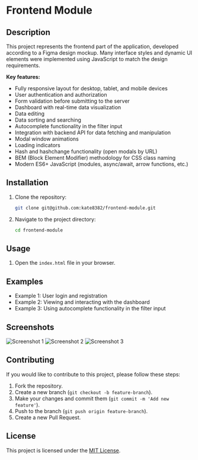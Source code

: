 # Frontend Module

## Description

This project represents the frontend part of the application, developed according to a Figma design mockup. Many interface styles and dynamic UI elements were implemented using JavaScript to match the design requirements.

**Key features:**
- Fully responsive layout for desktop, tablet, and mobile devices
- User authentication and authorization
- Form validation before submitting to the server
- Dashboard with real-time data visualization
- Data editing
- Data sorting and searching
- Autocomplete functionality in the filter input
- Integration with backend API for data fetching and manipulation
- Modal window animations
- Loading indicators
- Hash and hashchange functionality (open modals by URL)
- BEM (Block Element Modifier) methodology for CSS class naming
- Modern ES6+ JavaScript (modules, async/await, arrow functions, etc.)

## Installation

1. Clone the repository:
   ```sh
   git clone git@github.com:kate8382/frontend-module.git
   ```

2. Navigate to the project directory:
   ```sh
   cd frontend-module
   ```

## Usage

1. Open the `index.html` file in your browser.

## Examples

- Example 1: User login and registration
- Example 2: Viewing and interacting with the dashboard
- Example 3: Using autocomplete functionality in the filter input

## Screenshots

![Screenshot 1](screenshots/image1.png) 
![Screenshot 2](screenshots/image2.png)
![Screenshot 3](screenshots/image3.png)

## Contributing

If you would like to contribute to this project, please follow these steps:
1. Fork the repository.
2. Create a new branch (`git checkout -b feature-branch`).
3. Make your changes and commit them (`git commit -m 'Add new feature'`).
4. Push to the branch (`git push origin feature-branch`).
5. Create a new Pull Request.

## License

This project is licensed under the [MIT License](LICENSE).
